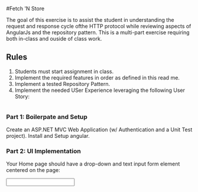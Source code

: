 #Fetch 'N Store

The goal of this exercise is to assist the student in understanding the request and response cycle ofthe HTTP protocol while reviewing aspects of AngularJs and the repository pattern. This is a multi-part exercise requiring both in-class and ouside of class work.

## Rules

1. Students must start assignment in class.
2. Implement the required features in order as defined in this read me.
3. Implement a tested Repository Pattern.
4. Implement the needed USer Experience leveraging the following User Story:

```

```

### Part 1: Boilerpate and Setup

Create an ASP.NET MVC Web Application (w/ Authentication and a Unit Test project). Install and Setup angular.


### Part 2: UI Implementation

Your Home page should have a drop-down and text input form element centered on the page:

<form>
<input type="text"></input>
</form>
